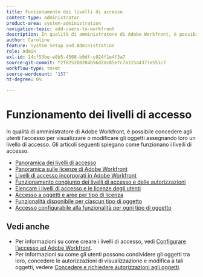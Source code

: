 ```yaml
---
title: Funzionamento dei livelli di accesso
content-type: administrator
product-area: system-administration
navigation-topic: add-users-to-workfront
description: In qualità di amministratore di Adobe Workfront, è possibile concedere agli utenti l’accesso per visualizzare o modificare gli oggetti assegnando loro un livello di accesso. Gli articoli seguenti spiegano come funzionano i livelli di accesso.
author: Caroline
feature: System Setup and Administration
role: Admin
exl-id: 14cf53be-e8b5-4508-b0df-c024f1e4f3a7
source-git-commit: f2f825280204b56d2dc85efc7a315a4377e551c7
workflow-type: tm+mt
source-wordcount: '157'
ht-degree: 0%

---
```


# Funzionamento dei livelli di accesso

In qualità di amministratore di Adobe Workfront, è possibile concedere agli utenti l’accesso per visualizzare o modificare gli oggetti assegnando loro un livello di accesso. Gli articoli seguenti spiegano come funzionano i livelli di accesso.

* [Panoramica dei livelli di accesso](../../../administration-and-setup/add-users/access-levels-and-object-permissions/access-levels-overview.md)
* [Panoramica sulle licenze di Adobe Workfront](../../../administration-and-setup/add-users/access-levels-and-object-permissions/wf-licenses.md)
* [Livelli di accesso incorporati in Adobe Workfront](../../../administration-and-setup/add-users/access-levels-and-object-permissions/default-access-levels-in-workfront.md)
* [Funzionamento congiunto dei livelli di accesso e delle autorizzazioni](../../../administration-and-setup/add-users/access-levels-and-object-permissions/how-access-levels-permissions-work-together.md)
* [Elencare i livelli di accesso e le licenze degli utenti](../../../administration-and-setup/add-users/access-levels-and-object-permissions/list-access-levels-and-licenses-for-your-users.md)
* [Accesso a oggetti e aree per tipo di licenza](../../../administration-and-setup/add-users/access-levels-and-object-permissions/access-to-objects-and-areas-by-license-type.md)
* [Funzionalità disponibile per ciascun tipo di oggetto](../../../administration-and-setup/add-users/access-levels-and-object-permissions/functionality-available-for-each-object-type.md)
* [Accesso configurabile alla funzionalità per ogni tipo di oggetto](../../../administration-and-setup/add-users/access-levels-and-object-permissions/configurable-functionality-in-each-access-level-by-object-type.md)

## Vedi anche

* Per informazioni su come creare i livelli di accesso, vedi [Configurare l’accesso ad Adobe Workfront](../../../administration-and-setup/add-users/configure-and-grant-access/configure-access.md).
* Per informazioni su come gli utenti possono condividere gli oggetti tra loro, concedere le autorizzazioni di visualizzazione e modifica a tali oggetti, vedere [Concedere e richiedere autorizzazioni agli oggetti](../../../workfront-basics/grant-and-request-access-to-objects/grant-and-request-access-to-objects.md).
